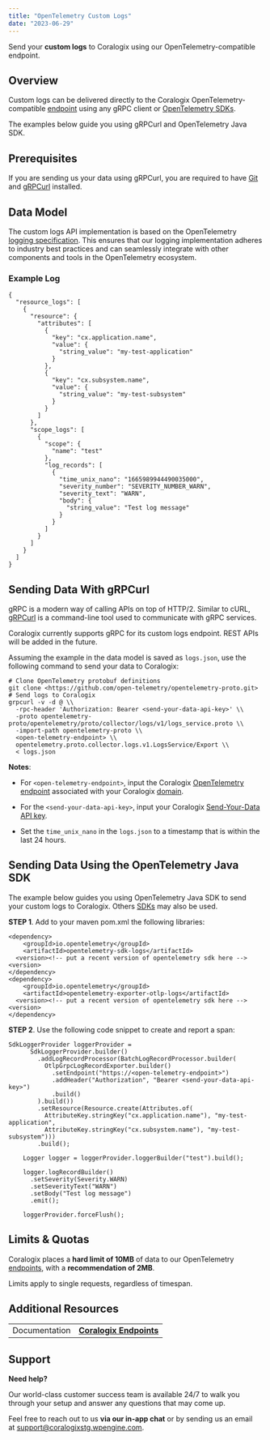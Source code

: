 ```yaml
---
title: "OpenTelemetry Custom Logs"
date: "2023-06-29"
---
```


Send your **custom logs** to Coralogix using our OpenTelemetry-compatible endpoint.

## Overview

Custom logs can be delivered directly to the Coralogix OpenTelemetry-compatible [endpoint](https://coralogixstg.wpengine.com/docs/coralogix-endpoints/) using any gRPC client or [OpenTelemetry SDKs](https://opentelemetry.io/docs/concepts/sdk-configuration/).

The examples below guide you using gRPCurl and OpenTelemetry Java SDK.

## Prerequisites

If you are sending us your data using gRPCurl, you are required to have [Git](https://git-scm.com/) and [gRPCurl](https://github.com/fullstorydev/grpcurl) installed.

## Data Model

The custom logs API implementation is based on the OpenTelemetry [logging specification](https://github.com/open-telemetry/opentelemetry-proto/blob/main/opentelemetry/proto/logs/v1/logs.proto). This ensures that our logging implementation adheres to industry best practices and can seamlessly integrate with other components and tools in the OpenTelemetry ecosystem.

### Example Log

```
{
  "resource_logs": [
    {
      "resource": {
        "attributes": [
          {
            "key": "cx.application.name",
            "value": {
              "string_value": "my-test-application"
            }
          },
          {
            "key": "cx.subsystem.name",
            "value": {
              "string_value": "my-test-subsystem"
            }
          }
        ]
      },
      "scope_logs": [
        {
          "scope": {
            "name": "test"
          },
          "log_records": [
            {
              "time_unix_nano": "1665989944490035000",
              "severity_number": "SEVERITY_NUMBER_WARN",
              "severity_text": "WARN",
              "body": {
                "string_value": "Test log message"
              }
            }
          ]
        }
      ]
    }
  ]
}

```

## Sending Data With gRPCurl

gRPC is a modern way of calling APIs on top of HTTP/2. Similar to cURL, [gRPCurl](https://github.com/fullstorydev/grpcurl) is a command-line tool used to communicate with gRPC services.

Coralogix currently supports gRPC for its custom logs endpoint. REST APIs will be added in the future.

Assuming the example in the data model is saved as `logs.json`, use the following command to send your data to Coralogix:

```
# Clone OpenTelemetry protobuf definitions
git clone <https://github.com/open-telemetry/opentelemetry-proto.git>
# Send logs to Coralogix 
grpcurl -v -d @ \\
  -rpc-header 'Authorization: Bearer <send-your-data-api-key>' \\
  -proto opentelemetry-proto/opentelemetry/proto/collector/logs/v1/logs_service.proto \\
  -import-path opentelemetry-proto \\
  <open-telemetry-endpoint> \\
  opentelemetry.proto.collector.logs.v1.LogsService/Export \\
  < logs.json

```

**Notes**:

- For `<open-telemetry-endpoint>`, input the Coralogix [OpenTelemetry endpoint](https://coralogixstg.wpengine.com/docs/coralogix-endpoints/) associated with your Coralogix [domain](https://coralogixstg.wpengine.com/docs/coralogix-domain/).

- For the `<send-your-data-api-key>`, input your Coralogix [Send-Your-Data API key](https://coralogixstg.wpengine.com/docs/send-your-data-api-key/).

- Set the `time_unix_nano` in the `logs.json` to a timestamp that is within the last 24 hours.

## Sending Data Using the OpenTelemetry Java SDK

The example below guides you using OpenTelemetry Java SDK to send your custom logs to Coralogix. Others [SDKs](https://opentelemetry.io/docs/concepts/sdk-configuration/) may also be used.

**STEP 1**. Add to your maven pom.xml the following libraries:

```
<dependency>
	<groupId>io.opentelemetry</groupId>
	<artifactId>opentelemetry-sdk-logs</artifactId>
  <version><!-- put a recent version of opentelemetry sdk here --><version>
</dependency>
<dependency>
	<groupId>io.opentelemetry</groupId>
	<artifactId>opentelemetry-exporter-otlp-logs</artifactId>
  <version><!-- put a recent version of opentelemetry sdk here --><version>
</dependency>

```

**STEP 2**. Use the following code snippet to create and report a span:

```
SdkLoggerProvider loggerProvider =
      SdkLoggerProvider.builder()
        .addLogRecordProcessor(BatchLogRecordProcessor.builder(
          OtlpGrpcLogRecordExporter.builder()
            .setEndpoint("https://<open-telemetry-endpoint>")
            .addHeader("Authorization", "Bearer <send-your-data-api-key>")
            .build()
        ).build())
        .setResource(Resource.create(Attributes.of(
          AttributeKey.stringKey("cx.application.name"), "my-test-application",
          AttributeKey.stringKey("cx.subsystem.name"), "my-test-subsystem")))
        .build();

    Logger logger = loggerProvider.loggerBuilder("test").build();

    logger.logRecordBuilder()
      .setSeverity(Severity.WARN)
      .setSeverityText("WARN")
      .setBody("Test log message")
      .emit();

    loggerProvider.forceFlush();

```

## Limits & Quotas

Coralogix places a **hard limit of 10MB** of data to our OpenTelemetry [endpoints](https://coralogixstg.wpengine.com/docs/coralogix-endpoints/), with a **recommendation of 2MB**.

Limits apply to single requests, regardless of timespan.

## Additional Resources

<table><tbody><tr><td>Documentation</td><td><strong><a href="https://coralogixstg.wpengine.com/docs/coralogix-endpoints/">Coralogix Endpoints</a></strong></td></tr></tbody></table>

## Support

**Need help?**

Our world-class customer success team is available 24/7 to walk you through your setup and answer any questions that may come up.

Feel free to reach out to us **via our in-app chat** or by sending us an email at [support@coralogixstg.wpengine.com](mailto:support@coralogixstg.wpengine.com).
